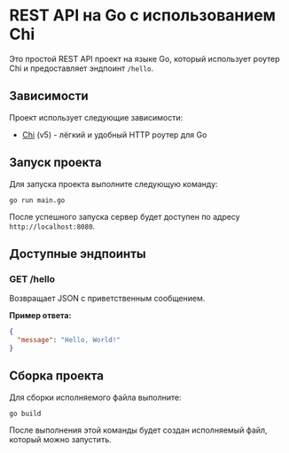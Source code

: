 # REST API на Go с использованием Chi

Это простой REST API проект на языке Go, который использует роутер Chi и предоставляет эндпоинт `/hello`.

## Зависимости

Проект использует следующие зависимости:
- [Chi](https://github.com/go-chi/chi) (v5) - лёгкий и удобный HTTP роутер для Go

## Запуск проекта

Для запуска проекта выполните следующую команду:

```
go run main.go
```

После успешного запуска сервер будет доступен по адресу `http://localhost:8080`.

## Доступные эндпоинты

### GET /hello
Возвращает JSON с приветственным сообщением.

**Пример ответа:**
```json
{
  "message": "Hello, World!"
}
```

## Сборка проекта

Для сборки исполняемого файла выполните:

```
go build
```

После выполнения этой команды будет создан исполняемый файл, который можно запустить. 